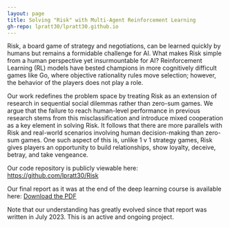 ```yaml
---
layout: page
title: Solving "Risk" with Multi-Agent Reinforcement Learning
gh-repo: lpratt30/lpratt30.github.io
---
```


Risk, a board game of strategy and negotiations, can be learned quickly by humans but remains a formidable challenge for AI. What makes Risk simple from a human perspective yet insurmountable for AI? Reinforcement Learning (RL) models have bested champions in more cognitively difficult games like Go, where objective rationality rules move selection; however, the behavior of the players does not play a role.

Our work redefines the problem space by treating Risk as an extension of research in sequential social dilemmas rather than zero-sum games. We argue that the failure to reach human-level performance in previous research stems from this misclassification and introduce mixed cooperation as a key element in solving Risk. It follows that there are more parallels with Risk and real-world scenarios involving human decision-making than zero-sum games. One such aspect of this is, unlike 1 v 1 strategy games, Risk gives players an opportunity to build relationships, show loyalty, deceive, betray, and take vengeance.

Our code repository is publicly viewable here: https://github.com/lpratt30/Risk  

Our final report as it was at the end of the deep learning course is available here: [Download the PDF](../assets/pdf/Risky_Deep_Learning_Final.pdf)

Note that our understanding has greatly evolved since that report was written in July 2023. This is an active and ongoing project. 
